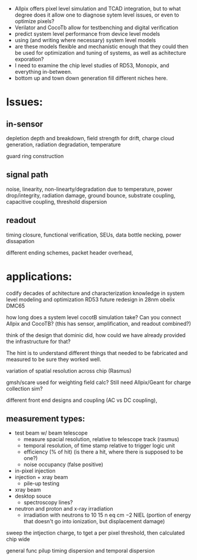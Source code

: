- Allpix offers pixel level simulation and TCAD integration, but to what degree does it allow one to diagnose sytem level issues, or even to optimize pixels?
- Verilator and CocoTb allow for testbenching and digital verification
- predict system level performance from device level models
- using (and writing where necessary) system level models
- are these models flexible and mechanistic enough that they could then be used for optimization and tuning of systems, as well as achitecture exporation?
- I need to examine the chip level studies of RD53, Monopix, and everything in-between.
- bottom up and town down generation fill different niches here.




# Issues:

## in-sensor
depletion depth and breakdown, field strength for drift, charge cloud generation, radiation degradation, temperature

guard ring construction

## signal path
noise, linearity, non-linearty/degradation due to temperature, power drop/integrity, radiation damage, ground bounce, substrate coupling, capacitive coupling, threshold dispersion

## readout 

timing closure, functional verification, SEUs, data bottle necking, power dissapation

different ending schemes, packet header overhead,


# applications:
codify decades of achitecture and characterization knowledge in system level modeling and optimization
RD53 future redesign in 28nm
obelix
DMC65

how long does a system level cocotB simulation take?
Can you connect Allpix and CocoTB? (this has sensor, amplification, and readout combined?)

think of the design that dominic did, how could we have already provided the infrastructure for that?


The hint is to understand different things that needed to be fabricated and measured to be sure they worked well.

variation of spatial resolution across chip (Rasmus)

gmsh/scare used for weighting field calc? Still need Allpix/Geant for charge collection sim?

different front end designs and coupling (AC vs DC coupling), 



measurement types:
- 
- test beam w/ beam telescope
  - measure spacial resolution, relative to telescope track (rasmus)
  - temporal resolution, of time stamp relative to trigger logic unit
  - efficiency (% of hit) (is there a hit, where there is supposed to be one?)
  - noise occupancy (false positive)
- in-pixel injection
- injection + xray beam
  - pile-up testing
- xray beam
- desktop souce
  - spectroscopy lines?
- neutron and proton and x-ray irradiation
  - irradiation with neutrons to 10 15 n eq cm −2 NIEL (portion of energy that doesn't go into ionization, but displacement damage)


sweep the intjection charge, to tget a per pixel threshold, then calculated chip wide

general func
pilup
timing
dispersion and temporal dispersion